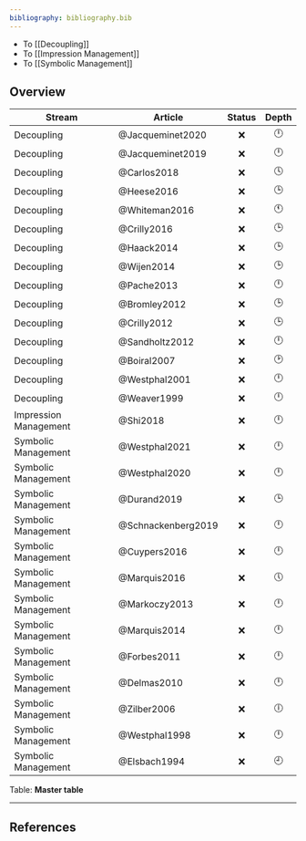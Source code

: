 ```yaml
---
bibliography: bibliography.bib
---
```


* To [[Decoupling]]
* To [[Impression Management]]
* To [[Symbolic Management]]

## Overview

Stream                  |Article                | Status    | Depth  
----                    |--------               | :-:       | :-:    
Decoupling              |@Jacqueminet2020       | :x:       | :clock12:
Decoupling              |@Jacqueminet2019       | :x:       | :clock12:
Decoupling              |@Carlos2018            | :x:       | :clock4:
Decoupling              |@Heese2016             | :x:       | :clock3:
Decoupling              |@Whiteman2016          | :x:       | :clock11:
Decoupling              |@Crilly2016            | :x:       | :clock3:
Decoupling              |@Haack2014             | :x:       | :clock3:
Decoupling              |@Wijen2014             | :x:       | :clock3:
Decoupling              |@Pache2013             | :x:       | :clock12:
Decoupling              |@Bromley2012           | :x:       | :clock3:
Decoupling              |@Crilly2012            | :x:       | :clock3:
Decoupling              |@Sandholtz2012         | :x:       | :clock12:
Decoupling              |@Boiral2007            | :x:       | :clock2:
Decoupling              |@Westphal2001          | :x:       | :clock12:
Decoupling              |@Weaver1999            | :x:       | :clock12:
Impression Management   | @Shi2018              | :x:       | :clock12:
Symbolic Management     | @Westphal2021         | :x:       | :clock12:
Symbolic Management     | @Westphal2020         | :x:       | :clock12:
Symbolic Management     | @Durand2019           | :x:       | :clock3:
Symbolic Management     | @Schnackenberg2019    | :x:       | :clock12:
Symbolic Management     | @Cuypers2016          | :x:       | :clock12:
Symbolic Management     | @Marquis2016          | :x:       | :clock5:
Symbolic Management     | @Markoczy2013         | :x:       | :clock12:
Symbolic Management     | @Marquis2014          | :x:       | :clock12:
Symbolic Management     | @Forbes2011           | :x:       | :clock12:
Symbolic Management     | @Delmas2010           | :x:       | :clock12:
Symbolic Management     | @Zilber2006           | :x:       | :clock6:
Symbolic Management     | @Westphal1998         | :x:       | :clock12:
Symbolic Management     | @Elsbach1994          | :x:       | :clock9:
Table: **Master table**

---

## References